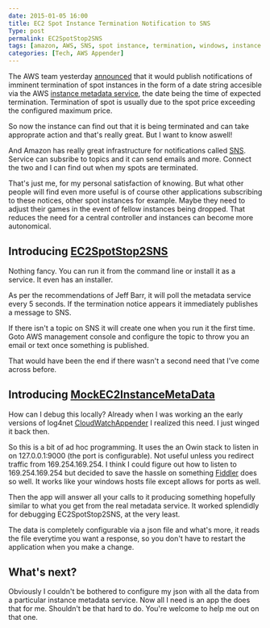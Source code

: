 ```yaml
---
date: 2015-01-05 16:00
title: EC2 Spot Instance Termination Notification to SNS
Type: post
permalink: EC2SpotStop2SNS
tags: [amazon, AWS, SNS, spot instance, termination, windows, instance meta data]
categories: [Tech, AWS Appender]
---
```


The AWS team yesterday [announced](https://aws.amazon.com/blogs/aws/new-ec2-spot-instance-termination-notices/?sc_ichannel=em&sc_icountry=global&sc_icampaigntype=launch&sc_icampaign=em_130420040&sc_idetail=em_66267057&ref_=pe_395030_130420040_8) that it would publish notifications of imminent termination of spot instances in the form of a date string accesible via the AWS [instance metadata service](http://docs.aws.amazon.com/AWSEC2/latest/UserGuide/ec2-instance-metadata.html), the date being the time of expected termination. Termination of spot is usually due to the spot price exceeding the configured maximum price.

So now the instance can find out that it is being terminated and can take approprate action and that's really great. But I want to know aswell!

And Amazon has really great infrastructure for notifications called [SNS](http://aws.amazon.com/sns/). Service can subsribe to topics and it can send emails and more. Connect the two and I can find out when my spots are terminated.

That's just me, for my personal satisfaction of knowing. But what other people will find even more useful is of course other applications subscribing to these notices, other spot instances for example. Maybe they need to adjust their games in the event of fellow instances being dropped. That reduces the need for a central controller and instances can become more autonomical.

## Introducing [EC2SpotStop2SNS](https://github.com/camitz/EC2SpotStop2SNS)

Nothing fancy. You can run it from the command line or install it as a service. It even has an installer. 

As per the recommendations of Jeff Barr, it will poll the metadata service every 5 seconds. If the termination notice appears it immediately publishes a message to SNS.

If there isn't a topic on SNS it will create one when you run it the first time. Goto AWS management console and configure the topic to throw you an email or text once something is published.

That would have been the end if there wasn't a second need that I've come across before.

## Introducing [MockEC2InstanceMetaData](https://github.com/camitz/MockEC2InstanceMetaData)

How can I debug this locally? Already when I was working an the early versions of log4net [CloudWatchAppender](https://www.google.se/url?sa=t&rct=j&q=&esrc=s&source=web&cd=2&cad=rja&uact=8&ved=0CCwQFjAB&url=http%3A%2F%2Fblog.simpletask.se%2Fpost%2Fbuffering-aggregating-cloudwatch-appender&ei=gmqtVI_AMeSZygPXn4LwBA&usg=AFQjCNHtqHMn2vWFqauv_xnzxoRC8pyJDw&sig2=r_NhyK-8uIvHGe_yLVNX3w&bvm=bv.83134100,d.bGQ) I realized this need. I just winged it back then.

So this is a bit of ad hoc programming. It uses the an Owin stack to listen in on 127.0.0.1:9000 (the port is configurable). Not useful unless you redirect traffic from 169.254.169.254. I think I could figure out how to listen to 169.254.169.254 but decided to save the hassle on something [Fiddler](http://www.telerik.com/download/fiddler) does so well. It works like your windows hosts file except allows for ports as well.

Then the app will answer all your calls to it producing something hopefully similar to what you get from the real metadata service. It worked splendidly for debugging EC2SpotStop2SNS, at the very least.

The data is completely configurable via a json file and what's more, it reads the file everytime you want a response, so you don't have to restart the application when you make a change.

## What's next?

Obviously I couldn't be bothered to configure my json with all the data from a particular instance metadata service. Now all I need is an app the does that for me. Shouldn't be that hard to do. You're welcome to help me out on that one.